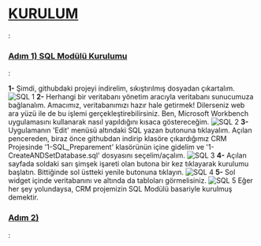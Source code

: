 <u><h1><strong>KURULUM</strong></h1></u>:

<u><h3><strong>Adım 1) SQL Modülü Kurulumu</strong></h3></u>:

<strong>1-</strong> Şimdi, githubdaki projeyi indirelim, sıkıştırılmış dosyadan çıkartalım.
![SQL 1](https://github.com/user-attachments/assets/d90eab1f-8543-4c58-a3e1-c39d0ded4a25)
<strong>2-</strong> Herhangi bir veritabanı yönetim aracıyla veritabanı sunucumuza bağlanalım. Amacımız, veritabanımızı hazır hale getirmek! Dilerseniz web ara yüzü ile de bu işlemi gerçekleştirebilirsiniz. Ben, Microsoft Workbench uygulamasını kullanarak nasıl yapıldığını kısaca göstereceğim.
![SQL 2](https://github.com/user-attachments/assets/7a83079d-0416-4457-aa49-c46998f1c018)
<strong>3-</strong> Uygulamanın 'Edit' menüsü altındaki SQL yazan butonuna tıklayalım. Açılan pencereden, biraz önce githubdan indirip klasöre çıkardığımız CRM Projesinde '1-SQL_Preparement' klasörünün içine gidelim ve '1-CreateANDSetDatabase.sql' dosyasını seçelim/açalım.
![SQL 3](https://github.com/user-attachments/assets/3746fe29-9287-408e-a74a-6924e1554bba)
<strong>4-</strong> Açılan sayfada soldaki sarı şimşek işareti olan butona bir kez tıklayarak kurulumu başlatın. Bittiğinde sol üstteki yenile butonuna tıklayın.
![SQL 4](https://github.com/user-attachments/assets/fbd38105-ed21-4627-b12a-f881e3ea9b94)
<strong>5-</strong> Sol widget içinde veritabanını ve altında da tabloları görmelisiniz.
![SQL 5](https://github.com/user-attachments/assets/9f7408d4-ab9e-4d59-b60c-4eddc00f21cd)
Eğer her şey yolundaysa, CRM projemizin SQL Modülü basariyle kurulmuş demektir.


<u><h3><strong>Adım 2) </strong></h3></u>:
